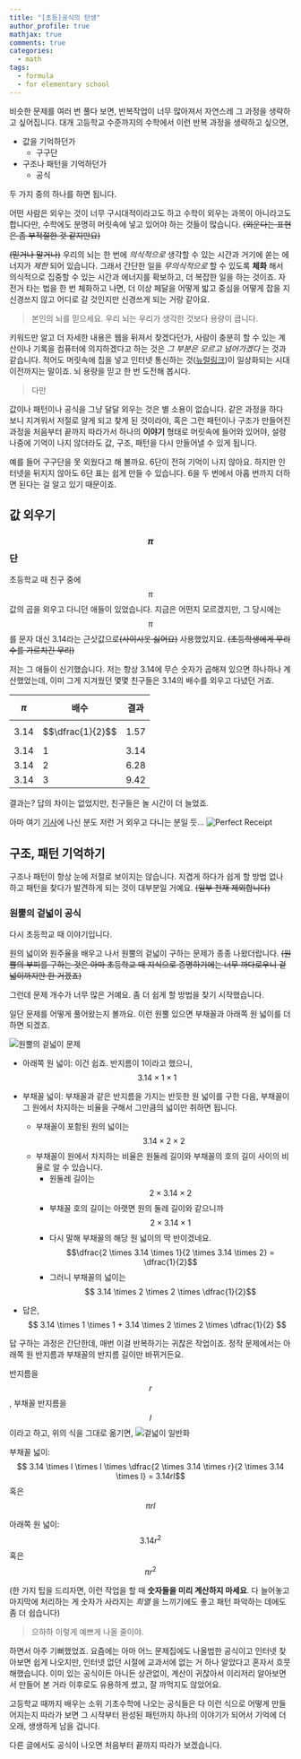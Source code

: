 ```yaml
---
title: "[초등]공식의 탄생"
author_profile: true
mathjax: true
comments: true
categories:
  - math
tags:
  - formula
  - for elementary school
---
```


비슷한 문제를 여러 번 풀다 보면, 반복작업이 너무 많아져서 자연스레 그 과정을 생략하고 싶어집니다. 대개 고등학교 수준까지의 수학에서 이런 반복 과정을 생략하고 싶으면,

- 값을 기억하던가
  - 구구단
- 구조나 패턴을 기억하던가
  - 공식

두 가지 중의 하나를 하면 됩니다.

어떤 사람은 외우는 것이 너무 구시대적이라고도 하고 수학이 외우는 과목이 아니라고도 합니다만, 수학에도 분명히 머릿속에 넣고 있어야 하는 것들이 많습니다. ~~(외운다는 표현은 좀 부적절한 것 같지만요)~~

~~(믿거나 말거나)~~ 우리의 뇌는 한 번에 *의식적으로* 생각할 수 있는 시간과 거기에 쏟는 에너지가 *제한* 되어 있습니다. 그래서 간단한 일을 *무의식적으로* 할 수 있도록 **체화** 해서 의식적으로 집중할 수 있는 시간과 에너지를 확보하고, 더 복잡한 일을 하는 것이죠. 자전거 타는 법을 한 번 체화하고 나면, 더 이상 페달을 어떻게 밟고 중심을 어떻게 잡을 지 신경쓰지 않고 어디로 갈 것인지만 신경쓰게 되는 거랑 같아요.

> 본인의 뇌를 믿으세요. 우리 뇌는 우리가 생각한 것보다 용량이 큽니다.

키워드만 알고 더 자세한 내용은 웹을 뒤져서 찾겠다던가, 사람이 충분히 할 수 있는 계산이나 기록을 컴퓨터에 의지하겠다고 하는 것은 *그 부분은 모르고 넘어가겠다* 는 것과 같습니다. 적어도 머릿속에 칩을 넣고 인터넷 통신하는 것([뉴럴링크](https://www.neuralink.com/))이 일상화되는 시대 이전까지는 말이죠. 뇌 용량을 믿고 한 번 도전해 봅시다.

> 다만

값이나 패턴이나 공식을 그냥 달달 외우는 것은 별 소용이 없습니다. 같은 과정을 하다 보니 지겨워서 저절로 알게 되고 찾게 된 것이라야, 혹은 그런 패턴이나 구조가 만들어진 과정을 처음부터 끝까지 따라가서 하나의 **이야기** 형태로 머릿속에 들어와 있어야, 설령 나중에 기억이 나지 않더라도 값, 구조, 패턴을 다시 만들어낼 수 있게 됩니다.

예를 들어 구구단을 못 외웠다고 해 볼까요. 6단이 전혀 기억이 나지 않아요. 하지만 인터넷을 뒤지지 않아도 6단 표는 쉽게 만들 수 있습니다. 6을 두 번에서 아홉 번까지 더하면 된다는 걸 알고 있기 때문이죠.

값 외우기
--------

### $$\pi$$단
초등학교 때 친구 중에 $$\pi$$값의 곱을 외우고 다니던 애들이 있었습니다. 지금은 어떤지 모르겠지만, 그 당시에는 $$\pi$$를 문자 대신 3.14라는 근삿값으로~~(사이시옷 싫어요)~~ 사용했었지요. ~~(초등학생에게 무리수를 가르치긴 무리)~~

저는 그 애들이 신기했습니다. 저는 항상 3.14에 무슨 숫자가 곱해져 있으면 하나하나 계산했었는데, 이미 그게 지겨웠던 몇몇 친구들은 3.14의 배수를 외우고 다녔던 거죠.

|$$\pi$$ | 배수 | 결과|
|-----|---|-----|
|3.14 |$$\dfrac{1}{2}$$|1.57|
|3.14 | 1 | 3.14|
|3.14 | 2 | 6.28|
|3.14 | 3 | 9.42|

결과는? 답의 차이는 없었지만, 친구들은 놀 시간이 더 늘었죠.

아마 여기 [기사](http://www.businessinsider.com/this-person-left-a-tip-of-pi-2012-7)에 나신 분도 저런 거 외우고 다니는 분일 듯...
![Perfect Receipt](http://static6.businessinsider.com/image/500db16269bedd6872000000-618-/receipet.jpg)

구조, 패턴 기억하기
--------------

구조나 패턴이 항상 눈에 저절로 보이지는 않습니다. 지겹게 하다가 쉽게 할 방법 없나 하고 패턴을 찾다가 발견하게 되는 것이 대부분일 거예요. ~~(일부 천재 제외합니다)~~

### 원뿔의 겉넓이 공식

다시 초등학교 때 이야기입니다.

원의 넓이와 원주율을 배우고 나서 원뿔의 겉넓이 구하는 문제가 종종 나왔더랍니다. ~~(원뿔의 부피를 구하는 것은 아마 초등학교 때 지식으로 증명하기에는 너무 까다로우니 겉넓이까지만 한 거겠죠)~~

그런데 문제 개수가 너무 많은 거예요. 좀 더 쉽게 할 방법을 찾기 시작했습니다.

일단 문제를 어떻게 풀어왔는지 볼까요.
이런 원뿔 있으면 부채꼴과 아래쪽 원 넓이를 더하면 되겠죠.

![원뿔의 겉넓이 문제](https://lh3.googleusercontent.com/SSKV7XuL66JMr2NHts8XnyWK3XwhIMbVY835MigWaTGwkxypZWtsJRUibcy8z3arC2kBPwuAX9JUtDW84gBpvxCcFVc_VUASrxEwGbuoWP6CTuDkqrgLBIk1qpz5Gj4VzS9CpUKKqiKa2cjhMb_Xcd87NIwQNSYq45YhjBg5k6tLhCucm7kjIS2saBGkgrGVY1YKG4Ss5LQhakyrkUxm_yt2iteWGfYNzlSblBMX9jHtWCNjgCvkUkZVsiXHHMcjo4MdZZDGCmbaU3NvrRzVvmx3jHRbjV14hUz2k7VHqyxgDfVncgxhOEriIF0cr8DV8PBCIwlxStym1Sl4uTCGKbfgZL1UhX_WdhQW2IkFvAjB1lTKh6B2QpBddto7dhn6yS2DzSrpTid637XS8nyqZRuucHp1DNVmMeRPiG5oyJ4KS2DawO-kYnyRWp6amccFnUp9Y34uy_FH2rvxc7a73sLL9HwwhiAuPSKik5-g3eupSqi8NA2bfHlKpxt4KUYEB3-GU1rg4IFX3y0YmAGxUZ5K8WzmYKLronaKeXNiR6N1xuZHJ08y0cxMHsolmbtvdp3a_XXo2nW6VLHIRq2uKyUvf6KJh1m4HzA8WfKFJl-5GRqb7_b-eHLgutMuCTGSfSqRH0SvffWIc1fNwOaQQoHbZPovgsf5-XZ3NelsCmIU=w1301-h644-no)

- 아래쪽 원 넓이: 이건 쉽죠. 반지름이 1이라고 했으니, $$ 3.14 \times 1 \times 1 $$

- 부채꼴 넓이: 부채꼴과 같은 반지름을 가지는 반듯한 원 넓이를 구한 다음, 부채꼴이 그 원에서 차지하는 비율을 구해서 그만큼의 넓이만 취하면 됩니다.
  - 부채꼴이 포함된 원의 넓이는 $$ 3.14 \times 2 \times 2$$
  - 부채꼴이 원에서 차지하는 비율은 원둘레 길이와 부채꼴의 호의 길이 사이의 비율로 알 수 있습니다.
    - 원둘레 길이는 $$ 2 \times 3.14 \times 2 $$
    - 부채꼴 호의 길이는 아랫면 원의 둘레 길이와 같으니까 $$ 2 \times 3.14 \times 1 $$
    - 다시 말해 부채꼴의 해당 원 넓이의 딱 반이겠네요. $$\dfrac{2 \times 3.14 \times 1}{2 \times 3.14 \times 2} = \dfrac{1}{2}$$
    - 그러니 부채꼴의 넓이는 $$ 3.14 \times 2 \times 2 \times \dfrac{1}{2}$$
- 답은, $$ 3.14 \times 1 \times 1 + 3.14 \times 2 \times 2 \times \dfrac{1}{2} $$

답 구하는 과정은 간단한데, 매번 이걸 반복하기는 귀찮은 작업이죠. 정작 문제에서는 아래쪽 원 반지름과 부채꼴의 반지름 길이만 바뀌거든요.

반지름을 $$r$$, 부채꼴 반지름을 $$l$$이라고 하고, 위의 식을 그대로 옮기면,
![겉넓이 일반화](https://lh3.googleusercontent.com/oVd5VpZiiVnguMOqxrWTeHlmBCoXoZBJMafC6mpWNvMfXSy9KCYR1MfOAcv6zZY-RTE4-jwlZSn0EL3kSyxizKngdESHERN9g9KLU6re9FKbChf2MdM3tobok3G4IH6pjc4LojBKit_KnBVnrqtflfyM6ehiSubtDzc-dXyW8nZq89ZGbLPvFFWwWW2etWmj-dBEnjrSkwZ54oAm23_G0zChejFczTtpqDjEzDqMI-GwP8xXCHRab1AfoE6VPpy3shIJ1GpArn5iv4Y8XtHBpGwK21BGwNEZ9tCfojMKIkwoQtFTmWLb3fpXxww0wXDvmzVQ0lxIwIeSqGPRbuTQOpljUDFVnm_E2fLHe21LQ0D587nBm7MtSIFT1B6WrVxK8iOc-iUpPPORDJn-pCbgLXurAvUIZRqd9uTqJFpPUigoK9oZnm2Sci-VYOOyGImtRPmwXcQmOPQ72UJMT4OOn54cUE6FVMLclU7CXiSv9mh0AnkrUm-utOjv-qoKgRWr7QNBeaORE9wUlXc08oYJ3ve417I-zD18DdVrOZIl4OnvDwhEfXUBBLLXGMC9W7jCI-kw3N6QaPFgI2knsVk0zoc9ijXdHv7sVj78gJpAgbJBqw_ORYG0wuw8D77vUvyxUq6vwUVALNPcjB_Ee-VYYnS8QX1z8yrLIHCKItBC3vYI=w1288-h683-no)

부채꼴 넓이: $$ 3.14 \times l \times l \times \dfrac{2 \times 3.14 \times r}{2 \times 3.14 \times l} = 3.14rl$$ 혹은 $$\pi rl$$

아래쪽 원 넓이: $$3.14r^2$$ 혹은 $$\pi r^2$$

(한 가지 팁을 드리자면, 이런 작업을 할 때 **숫자들을 미리 계산하지 마세요**. 다 늘어놓고 마지막에 처리하는 게 숫자가 사라지는 *희열* 을 느끼기에도 좋고 패턴 파악하는 데에도 좀 더 쉽습니다)

> 으하하 이렇게 예쁘게 나올 줄이야.

하면서 아주 기뻐했었죠. 요즘에는 아마 어느 문제집에도 나올법한 공식이고 인터넷 찾아보면 쉽게 나오지만, 인터넷 없던 시절에 교과서에 없는 거 하나 알았다고 혼자서 흐뭇해했습니다. 이미 있는 공식이든 아니든 상관없이, 계산이 귀찮아서 이리저리 알아보면서 만들어 본 거라 이후로도 유용하게 썼고, 잘 까먹지도 않았어요.

고등학교 때까지 배우는 소위 기초수학에 나오는 공식들은 다 이런 식으로 어떻게 만들어지는지 따라가 보면 그 시작부터 완성된 패턴까지 하나의 이야기가 되어서 기억에 더 오래, 생생하게 남을 겁니다.

다른 글에서도 공식이 나오면 처음부터 끝까지 따라가 보겠습니다.
